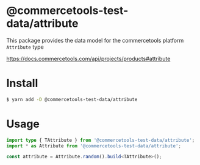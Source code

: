# @commercetools-test-data/attribute

This package provides the data model for the commercetools platform `Attribute` type

https://docs.commercetools.com/api/projects/products#attribute

# Install

```bash
$ yarn add -D @commercetools-test-data/attribute
```

# Usage

```ts
import type { TAttribute } from '@commercetools-test-data/attribute';
import * as Attribute from '@commercetools-test-data/attribute';

const attribute = Attribute.random().build<TAttribute>();
```
